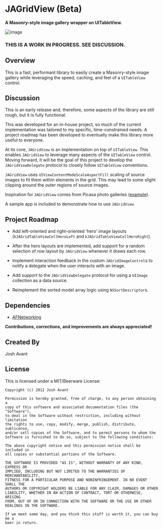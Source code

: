 # JAGridView (Beta)

**A Masonry-style image gallery wrapper on UITableView.**

![image](http://iamjo.sh/github-images/jagridview/1.png)

### THIS IS A WORK IN PROGRESS. SEE DISCUSSION.

## Overview
This is a fast, performant library to easily create a Masonry-style image gallery while leveraging the speed, caching, and feel of a `UITableView` control.

## Discussion

This is an early release and, therefore, some aspects of the library are still rough, but it is fully functional.

This was developed for an in-house project, so much of the current implementation was tailored to my specific, time-constrained needs. A project roadmap has been developed to eventually make this library more useful to everyone.

At its core, `JAGridView` is an implementation on top of `UITableView`. This enables `JAGridView` to leverage many aspects of the `UITableView` control. Moving forward, it will be the goal of this project to develop the `JAGridViewDelegate` protocol to closely follow `UITableView` conventions.

`JAGridView` uses `UIViewContentModeScaleAspectFill` scaling of source images to fit them within elements in the grid. This may lead to some slight clipping around the outer regions of source images.

Inspiration for `JAGridView` comes from Picasa photo galleries ([example](https://plus.google.com/photos/105067663123386047324/albums/5682401004199004193)).

A sample app is included to demonstrate how to use `JAGridView`.

## Project Roadmap
* Add left-oriented and right-oriented 'hero' image layouts (`kJAGridTableViewCellHeroLeft` and `kJAGridTableViewCellHeroRight`).

* After the hero layouts are implemented, add support for a random selection of row layout by `JAGridView` whenever it draws each row.

* Implement interaction feedback in the custom `JAGridImageControl`s to notify a delegate when the user interacts with an image.
 
* Add support to the `JAGridViewDelegate` protocol for using a `UIImage` collection as a data source.

* Reimplement the sorted model array logic using `NSSortDescriptor`s.


## Dependencies
* [AFNetworking](http://afnetworking.org)


**Contributions, corrections, and improvements are always appreciated!**

## Created By
Josh Avant

## License
This is licensed under a MIT/Beerware License:

    Copyright (c) 2012 Josh Avant

    Permission is hereby granted, free of charge, to any person obtaining a
    copy of this software and associated documentation files (the "Software"),
    to deal in the Software without restriction, including without limitation
    the rights to use, copy, modify, merge, publish, distribute, sublicense,
    and/or sell copies of the Software, and to permit persons to whom the
    Software is furnished to do so, subject to the following conditions:

    The above copyright notice and this permission notice shall be included in
    all copies or substantial portions of the Software.

    THE SOFTWARE IS PROVIDED "AS IS", WITHOUT WARRANTY OF ANY KIND, EXPRESS OR
    IMPLIED, INCLUDING BUT NOT LIMITED TO THE WARRANTIES OF MERCHANTABILITY,
    FITNESS FOR A PARTICULAR PURPOSE AND NONINFRINGEMENT. IN NO EVENT SHALL THE
    AUTHORS OR COPYRIGHT HOLDERS BE LIABLE FOR ANY CLAIM, DAMAGES OR OTHER
    LIABILITY, WHETHER IN AN ACTION OF CONTRACT, TORT OR OTHERWISE, ARISING
    FROM, OUT OF OR IN CONNECTION WITH THE SOFTWARE OR THE USE OR OTHER
    DEALINGS IN THE SOFTWARE.

    If we meet some day, and you think this stuff is worth it, you can buy me a
    beer in return.